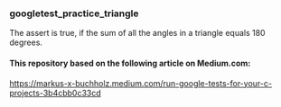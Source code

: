 ### googletest_practice_triangle

 The assert is true, if the sum of all the angles in a triangle equals 180 degrees.

#### This repository based on the following article on Medium.com:

https://markus-x-buchholz.medium.com/run-google-tests-for-your-c-projects-3b4cbb0c33cd
